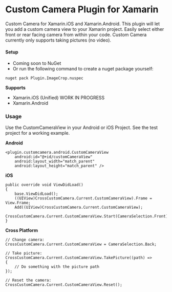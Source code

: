 # Custom Camera Plugin for Xamarin

Custom Camera for Xamarin.iOS and Xamarin.Android. This plugin will let you add a custom camera view to your Xamarin project. Easily select either front or rear facing camera from within your code. Custom Camera currently only supports taking pictures (no video).

#### Setup
* Coming soon to NuGet
* Or run the following command to create a nuget package yourself:
```
nuget pack Plugin.ImageCrop.nuspec
```

**Supports**
* Xamarin.iOS (Unified) WORK IN PROGRESS
* Xamarin.Android

### Usage

Use the CustomCameraView in your Android or iOS Project. See the test project for a working example.

**Android**
```
<plugin.customcamera.android.CustomCameraView
	android:id="@+id/customCameraView"
	android:layout_width="match_parent"
	android:layout_height="match_parent" />
```

**iOS**
```
public override void ViewDidLoad()
{
	base.ViewDidLoad();
	((UIView)CrossCustomCamera.Current.CustomCameraView).Frame = View.Frame;
	Add((UIView)CrossCustomCamera.Current.CustomCameraView);
	CrossCustomCamera.Current.CustomCameraView.Start(CameraSelection.Front);
}
```
**Cross Platform**
```
// Change camera: 
CrossCustomCamera.Current.CustomCameraView = CameraSelection.Back;

// Take picture:
CrossCustomCamera.Current.CustomCameraView.TakePicture((path) =>
{
	// Do something with the picture path
});

// Reset the camera:
CrossCustomCamera.Current.CustomCameraView.Reset();
```
